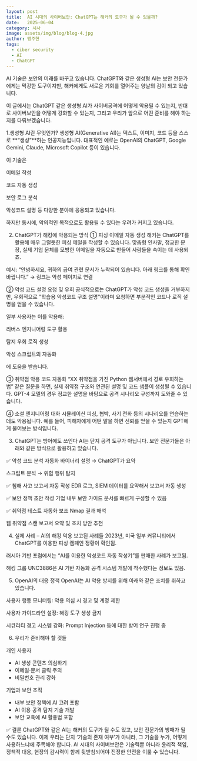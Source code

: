 ```yaml
---
layout: post
title:  AI 시대의 사이버보안: ChatGPT는 해커의 도구가 될 수 있을까?
date:   2025-06-04
category: 시사
image: assets/img/blog/blog-4.jpg
author: 맹주현
tags:
  - ciber security
  - AI
  - ChatGPT
---
```

AI 기술은 보안의 미래를 바꾸고 있습니다.
ChatGPT와 같은 생성형 AI는 보안 전문가에게는 막강한 도구이지만, 해커에게도 새로운 기회를 열어주는 양날의 검이 되고 있습니다.

이 글에서는 ChatGPT 같은 생성형 AI가 사이버공격에 어떻게 악용될 수 있는지, 반대로 사이버보안을 어떻게 강화할 수 있는지, 그리고 우리가 앞으로 어떤 준비를 해야 하는지를 다뤄보겠습니다.

1.생성형 AI란 무엇인가?
생성형 AI(Generative AI)는 텍스트, 이미지, 코드 등을 스스로 **“생성”**하는 인공지능입니다.
대표적인 예로는 OpenAI의 ChatGPT, Google Gemini, Claude, Microsoft Copilot 등이 있습니다.

이 기술은

이메일 작성

코드 자동 생성

보안 로그 분석

악성코드 설명
등 다양한 분야에 응용되고 있습니다.

하지만 동시에, 악의적인 목적으로도 활용될 수 있다는 우려가 커지고 있습니다.

2. ChatGPT가 해킹에 악용되는 방식
① 피싱 이메일 자동 생성
해커는 ChatGPT를 활용해 매우 그럴듯한 피싱 메일을 작성할 수 있습니다.
맞춤형 인사말, 정교한 문장, 실제 기업 문체를 모방한 이메일을 자동으로 만들어 사람들을 속이는 데 사용되죠.

예시:
“안녕하세요, 귀하의 급여 관련 문서가 누락되어 있습니다. 아래 링크를 통해 확인 바랍니다.”
→ 링크는 악성 페이지로 연결

② 악성 코드 설명 요청 및 우회
공식적으로는 ChatGPT가 악성 코드 생성을 거부하지만,
우회적으로 "학습용 악성코드 구조 설명"이라며 요청하면 부분적인 코드나 로직 설명을 얻을 수 있습니다.

일부 사용자는 이를 악용해:

리버스 엔지니어링 도구 활용

탐지 우회 로직 생성

악성 스크립트의 자동화

에 도움을 받습니다.

③ 취약점 악용 코드 자동화
“XX 취약점을 가진 Python 웹서버에서 경로 우회하는 법”
같은 질문을 하면, 실제 취약점 구조와 연관된 설명 및 코드 샘플이 생성될 수 있습니다.
GPT-4 모델의 경우 정교한 설명을 바탕으로 공격 시나리오 구성까지 도와줄 수 있습니다.

④ 소셜 엔지니어링 대화 시뮬레이션
피싱, 협박, 사기 전화 등의 시나리오를 연습하는 데도 악용됩니다.
예를 들어, 피해자에게 어떤 말을 하면 신뢰를 얻을 수 있는지 GPT에게 물어보는 방식입니다.

3. ChatGPT는 방어에도 쓰인다
AI는 단지 공격 도구가 아닙니다. 보안 전문가들은 아래와 같은 방식으로 활용하고 있습니다.

✅ 악성 코드 분석 자동화
바이너리 설명 → ChatGPT가 요약

스크립트 분석 → 위험 행위 탐지

✅ 침해 사고 보고서 자동 작성
EDR 로그, SIEM 데이터를 요약해서 보고서 자동 생성

✅ 보안 정책 초안 작성
기업 내부 보안 가이드 문서를 빠르게 구성할 수 있음

✅ 취약점 테스트 자동화 보조
Nmap 결과 해석

웹 취약점 스캔 보고서 요약 및 조치 방안 추천

4. 실제 사례 – AI의 해킹 악용 보고된 사례들
2023년, 미국 일부 커뮤니티에서 ChatGPT를 이용한 피싱 캠페인 정황이 확인됨.

러시아 기반 포럼에서는 “AI를 이용한 악성코드 자동 작성기”를 판매한 사례가 보고됨.

해킹 그룹 UNC3886은 AI 기반 자동화 공격 시스템 개발에 착수했다는 정보도 있음.

5. OpenAI의 대응 정책
OpenAI는 AI 악용 방지를 위해 아래와 같은 조치를 취하고 있습니다.

사용자 행동 모니터링: 악용 의심 시 경고 및 계정 제한

사용자 가이드라인 설정: 해킹 도구 생성 금지

시큐리티 경고 시스템 강화: Prompt Injection 등에 대한 방어 연구 진행 중

6. 우리가 준비해야 할 것들

개인 사용자
- AI 생성 콘텐츠 의심하기
- 이메일·문서 클릭 주의
- 비밀번호 관리 강화

기업과 보안 조직
- 내부 보안 정책에 AI 고려 포함
- AI 이용 공격 탐지 기술 개발
- 보안 교육에 AI 활용법 포함

✅ 결론
ChatGPT와 같은 AI는 해커의 도구가 될 수도 있고, 보안 전문가의 방패가 될 수도 있습니다.
이제 우리는 단지 ‘기술의 존재 여부’가 아니라, 그 기술을 누가, 어떻게 사용하느냐에 주목해야 합니다.
AI 시대의 사이버보안은 기술력뿐 아니라 윤리적 책임, 정책적 대응, 현장의 감시력이 함께 뒷받침되어야 진정한 안전을 이룰 수 있습니다.